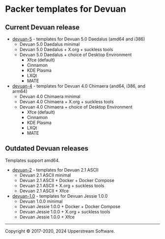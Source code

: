 # Packer templates for Devuan

## Current Devuan release

* [devuan-5](devuan-5/README.md) - templates for Devuan 5.0 Daedalus
  (amd64 and i386)
  * Devuan 5.0 Daedalus minimal
  * Devuan 5.0 Daedalus + X.org + suckless tools
  * Devuan 5.0 Daedalus + choice of Desktop Environment
    * Xfce (default)
    * Cinnamon
    * KDE Plasma
    * LXQt
    * MATE
* [devuan-4](devuan-4/README.md) - templates for Devuan 4.0 Chimaera
  (and64, i386, and arm64)
  * Devuan 4.0 Chimaera minimal
  * Devuan 4.0 Chimaera + X.org + suckless tools
  * Devuan 4.0 Chimaera + choice of Desktop Environment
    * Xfce (default)
    * Cinnamon
    * KDE Plasma
    * LXQt
    * MATE

## Outdated Devuan releases

Templates support amd64.

* [devuan-2](devuan-2/README.md) - templates for Devuan 2.1 ASCII
  * Devuan 2.1 ASCII minimal
  * Devuan 2.1 ASCII + Docker + Docker Compose
  * Devuan 2.1 ASCII + X.org + suckless tools
  * Devuan 2.1 ASCII + Xfce
* [devuan-1.0](devuan-1.0/README.md) - templates for Devuan Jessie 1.0.0
  * Devuan 1.0.0 minimal
  * Devuan Jessie 1.0.0 + Docker + Docker Compose
  * Devuan Jessie 1.0.0 + X.org + suckless tools
  * Devuan Jessie 1.0.0 + Xfce

- - -

Copyright &copy; 2017-2020, 2024 Upperstream Software.
